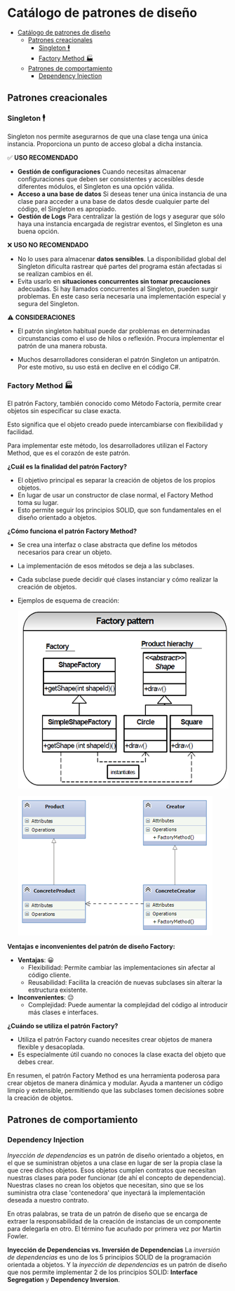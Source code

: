 # Catálogo de patrones de diseño

- [Catálogo de patrones de diseño](#catálogo-de-patrones-de-diseño)
  - [Patrones creacionales](#patrones-creacionales)
    - [Singleton 🕴️](#singleton-️)
    - [Factory Method 🏭](#factory-method-)
  - [Patrones de comportamiento](#patrones-de-comportamiento)
    - [Dependency Injection](#dependency-injection)


## Patrones creacionales

### Singleton 🕴️
Singleton nos permite asegurarnos de que una clase tenga una única instancia. Proporciona un punto de acceso global a dicha instancia.

✅ **USO RECOMENDADO**
- **Gestión de configuraciones**
  Cuando necesitas almacenar configuraciones que deben ser consistentes y accesibles desde diferentes módulos, el Singleton es una opción válida.
- **Acceso a una base de datos**
  Si deseas tener una única instancia de una clase para acceder a una base de datos desde cualquier parte del código, el Singleton es apropiado.
- **Gestión de Logs**
  Para centralizar la gestión de logs y asegurar que sólo haya una instancia encargada de registrar eventos, el Singleton es una buena opción.

❌ **USO NO RECOMENDADO**
- No lo uses para almacenar **datos sensibles**. 
  La disponibilidad global del Singleton dificulta rastrear qué partes del programa están afectadas si se realizan cambios en él.
- Evita usarlo en **situaciones concurrentes sin tomar precauciones** adecuadas. Si hay llamados concurrentes al Singleton, pueden surgir problemas. En este caso sería necesaria una implementación especial y segura del Singleton.


⚠️ **CONSIDERACIONES**
 
 - El patrón singleton habitual puede dar problemas en determinadas circunstancias como el uso de hilos o reflexión. Procura implementar el patrón de una manera robusta.

- Muchos desarrolladores consideran el patrón Singleton un antipatrón. Por este motivo, su uso está en declive en el código C#.


### Factory Method 🏭

El patrón Factory, también conocido como Método Factoría, permite crear objetos sin especificar su clase exacta.

Esto significa que el objeto creado puede intercambiarse con flexibilidad y facilidad.

Para implementar este método, los desarrolladores utilizan el Factory Method, que es el corazón de este patrón.

**¿Cuál es la finalidad del patrón Factory?**
- El objetivo principal es separar la creación de objetos de los propios objetos.
- En lugar de usar un constructor de clase normal, el Factory Method toma su lugar.
- Esto permite seguir los principios SOLID, que son fundamentales en el diseño orientado a objetos.

**¿Cómo funciona el patrón Factory Method?**
- Se crea una interfaz o clase abstracta que define los métodos necesarios para crear un objeto.
- La implementación de esos métodos se deja a las subclases.
- Cada subclase puede decidir qué clases instanciar y cómo realizar la creación de objetos.
- Ejemplos de esquema de creación:
  
  ![](img/factory-method-1.png)  

  ![](img/factory-method-2.png)




**Ventajas e inconvenientes del patrón de diseño Factory:**
- **Ventajas**: 😀
    - Flexibilidad: Permite cambiar las implementaciones sin afectar al código cliente.
    - Reusabilidad: Facilita la creación de nuevas subclases sin alterar la estructura existente.
- **Inconvenientes**: 😔
    - Complejidad: Puede aumentar la complejidad del código al introducir más clases e interfaces.

**¿Cuándo se utiliza el patrón Factory?**
  - Utiliza el patrón Factory cuando necesites crear objetos de manera flexible y desacoplada.
  - Es especialmente útil cuando no conoces la clase exacta del objeto que debes crear.


En resumen, el patrón Factory Method es una herramienta poderosa para crear objetos de manera dinámica y modular. Ayuda a mantener un código limpio y extensible, permitiendo que las subclases tomen decisiones sobre la creación de objetos.


## Patrones de comportamiento

### Dependency Injection

*Inyección de dependencias* es un patrón de diseño orientado a objetos, en el que se suministran objetos a una clase en lugar de ser la propia clase la que cree dichos objetos. Esos objetos cumplen contratos que necesitan nuestras clases para poder funcionar (de ahí el concepto de dependencia). Nuestras clases no crean los objetos que necesitan, sino que se los suministra otra clase 'contenedora' que inyectará la implementación deseada a nuestro contrato.

En otras palabras, se trata de un patrón de diseño que se encarga de extraer la responsabilidad de la creación de instancias de un componente para delegarla en otro. El término fue acuñado por primera vez por Martin Fowler.

**Inyección de Dependencias vs. Inversión de Dependencias**
La *inversión de dependencias* es uno de los 5 principios SOLID de la programación orientada a objetos. Y la *inyección de dependencias* es un patrón de diseño que nos permite implementar 2 de los principios SOLID: **Interface Segregation** y **Dependency Inversion**.

